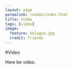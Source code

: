 ```yaml
---
layout: page
permalink: /video/index.html
title: Video
tags: [video]
image:
  feature: kolague.jpg
  credit: friends
---
```


#Video

Here be video.
